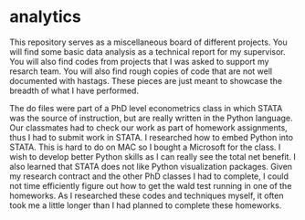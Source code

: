 # analytics

This repository serves as a miscellaneous board of different projects. You will find some basic data analysis as a technical report for my supervisor.
You will also find codes from projects that I was asked to support my resarch team. You will also find rough copies of code that are not well documented with hastags. 
These pieces are just meant to showcase the breadth of what I have performed.


The do files were part of a PhD level econometrics class in which STATA was the source of instruction, but are really written in the Python language. Our classmates had to check our work as part of homework assignments, thus I had to submit work in STATA. I researched how to embed Python into STATA. This is hard to do on MAC so I bought a Microsoft for the class. I wish to develop better Python skills as I can really see the total net benefit. I also learned that STATA does not like Python visualization packages. Given my research contract and the other PhD classes I had to complete, I could not time efficiently figure out how to get the wald test running in one of the homeworks. As I researched these codes and techniques myself, it often took me a little longer than I had planned to complete these homeworks. 


